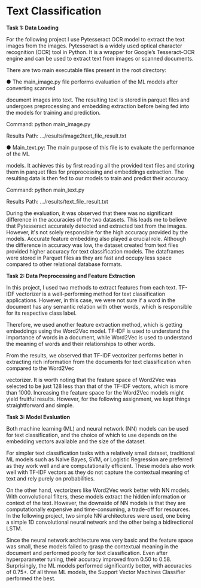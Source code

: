 # Text Classification

**Task 1: Data Loading**

For the following project I use Pytesseract OCR model to extract the text images from the
images. Pytesseract is a widely used optical character recognition (OCR) tool in Python. It is a
wrapper for Google’s Tesseract-OCR engine and can be used to extract text from images or
scanned documents.

There are two main executable files present in the root directory:

● The main\_image.py file performs evaluation of the ML models after converting scanned

document images into text. The resulting text is stored in parquet files and undergoes
preprocessing and embedding extraction before being fed into the models for training
and prediction.

Command: python main\_image.py

Results Path: …/results/image2text\_file\_result.txt

● Main\_text.py: The main purpose of this file is to evaluate the performance of the ML

models. It achieves this by first reading all the provided text files and storing them in
parquet files for preprocessing and embeddings extraction. The resulting data is then fed
to our models to train and predict their accuracy.

Command: python main\_text.py

Results Path: …/results/text\_file\_result.txt

During the evaluation, it was observed that there was no significant difference in the accuracies
of the two datasets. This leads me to believe that Pytesseract accurately detected and extracted
text from the images. However, it's not solely responsible for the high accuracy provided by the
models. Accurate feature embedding also played a crucial role. Although the difference in
accuracy was low, the dataset created from text files provided higher accuracy for text
classification models. The dataframes were stored in Parquet files as they are fast and occupy
less space compared to other relational database formats.

**Task 2: Data Preprocessing and Feature Extraction**

In this project, I used two methods to extract features from each text. TF-IDF vectorizer is a
well-performing method for text classification applications. However, in this case, we were not
sure if a word in the document has any semantic relation with other words, which is responsible
for its respective class label.

Therefore, we used another feature extraction method, which is getting embeddings using the
Word2Vec model. TF-IDF is used to understand the importance of words in a document, while
Word2Vec is used to understand the meaning of words and their relationships to other words.

From the results, we observed that TF-IDF vectorizer performs better in extracting rich
information from the documents for text classification when compared to the Word2Vec




<a name="br2"></a>vectorizer. It is worth noting that the feature space of Word2Vec was selected to be just 128 less
than that of the TF-IDF vectors, which is more than 1000. Increasing the feature space for the
Word2Vec models might yield fruitful results. However, for the following assignment, we kept
things straightforward and simple.

**Task 3: Model Evaluation**

Both machine learning (ML) and neural network (NN) models can be used for text classification,
and the choice of which to use depends on the embedding vectors available and the size of the
dataset.

For simpler text classification tasks with a relatively small dataset, traditional ML models such as
Naive Bayes, SVM, or Logistic Regression are preferred as they work well and are
computationally efficient. These models also work well with TF-IDF vectors as they do not
capture the contextual meaning of text and rely purely on probabilities.

On the other hand, vectorizers like Word2Vec work better with NN models. With convolutional
filters, these models extract the hidden information or context of the text. However, the
downside of NN models is that they are computationally expensive and time-consuming, a
trade-off for resources. In the following project, two simple NN architectures were used, one
being a simple 1D convolutional neural network and the other being a bidirectional LSTM.

Since the neural network architecture was very basic and the feature space was small, these
models failed to grasp the contextual meaning in the document and performed poorly for text
classification. Even after hyperparameter tuning, their accuracy improved from 0.50 to 0.58.
Surprisingly, the ML models performed significantly better, with accuracies of 0.75+. Of all three
ML models, the Support Vector Machines Classifier performed the best.
